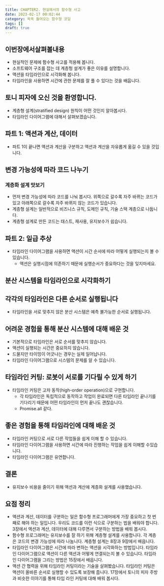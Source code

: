 ```yaml
---
title: CHAPTER2. 현실에서의 함수형 사고
date: 2023-02-17 00:02:44
category: 쏙쏙 들어오는 함수형 코딩
tags: []
draft: true
---
```


## 이번장에서살펴볼내용

- 현실적인 문제에 함수형 사고를 적용해 봅니다.
- 소프트웨어 구조를 잡는 데 계층헝 설계가 좋은 이유를 설명합니다.
- 액션을 타임라인으로 시각화해 봅니다.
- 타임라인을 사용하면 시간에 관한 문제를 잘 풀 수 있다는 것을 배웁니다.

## 토니 피자에 오신 것을 환영합니다.

- 계층형 설계(stratified design) 원칙이 어떤 것인지 알아봅시다.
- 타임라인 다이어그램에 대해서 살펴보겠습니다.

## 파트 1: 액션과 계산, 데이터

- 파트 1이 끝나면 액션과 계산을 구분하고 액션과 계산을 자유롭게 옮길 수 있을 것입니다.

## 변경 가능성에 따라 코드 나누기

### 계층화 설계 맛보기

- 먼저 변경 가능성에 따라 코드를 나눠 봅시다. 위쪽으로 갈수록 자주 바뀌는 코드가 있고 아래쪽으로 갈수록 자주 바뀌지 않는 코드가 있습니다.
- 계층형 설계는 일반적으로 비즈니스 규칙, 도메인 규칙, 기술 스택 계층으로 나둡니다.
- 계층형 설계로 만든 코드는 태스트, 재사용, 유지보수가 쉽습니다.

## 파트 2: 일급 추상

- 타임라인 다이어그램을 사용하면 액션이 시간 순서에 따라 어떻게 실행되는지 볼 수 있습니다.
  - 액션은 실행시점에 의존하기 때문에 실행순서가 중요하다는 것을 잊지마세요.

## 분산 시스템을 타임라인으로 시각화하기

## 각각의 타임라인은 다른 순서로 실행됩니다

- 타임라인을 서로 맞추지 않은 분산 시스템은 예측 불가능한 순서로 실행됩니다.

## 어려운 경험을 통해 분산 시스템에 대해 배운 것

- 기본적으로 타임라인은 서로 순서를 맞추지 않습니다.
- 액션이 실행되는 시간은 중요하지 않습니다.
- 드물지만 타이밍이 어긋나는 경우는 실제 일어납니다.
- 타임라인 다이어그램으로 시스템의 문제를 알 수 있습니다.

## 타임라인 커팅: 로봇이 서로를 기다릴 수 있게 하기

- 타임라인 커팅은 고차 동작(high-order operation)으로 구현합니다.
  - 각 타임라인은 독립적으로 동작하고 작업이 완료되면 다른 타임라인 끝나기를 기다리기 때문에 어떤 타임라인이 먼저 끝나도 괜찮습니다.
  - Promise.all 같다.

## 좋은 경험을 통해 타임라인에 대해 배운 것

- 타임라인 커팅으로 서로 다른 작업들을 쉽게 이해 할 수 있습니다.
- 타임라인 다이어그램을 사용하면 시간에 따라 진행하는 작업을 쉽게 이해할 수있습니다.
- 타임라인 다이어그램은 유연합니다.

## 결론

- 유지보수 비용을 줄이기 위해 액션과 계산에 계층화 설계를 사용했습니다.

## 요점 정리

- 액션과 계산, 데이터를 구분하는 일은 함수형 프로그래머에게 가장 중요하고 첫 번째로 해야 하는 일입니다. 우리도 코드를 이런 식으로 구분하는 법을 배워야 합니다. 3장에서 액션과 계산, 데이터에 대해 다루면서 구분하는 방법을 배워 봅시다.
- 함수형 프로그래머는 유지보수를 잘 하기 위해 계층형 설계를 사용합니다. 각 계층은 코드의 변경 가능성에 따라 나눔니다. 계층형 설계는 8장과 9장에서 배읍니다.
- 타임라인 다이어그램은 시간에 따라 변하는 액션을 시각화하는 방법입니다. 타임라인 다이어그램으로 액션이 다른 액션과 어떻게 연결되는지 볼 수 있습니다. 타임라인 다이어그램을 그리는 방법은 15장에서 배읍니다.
- 액션 간 협력을 위해 타임라인 커팅이라는 기술을 살펴봤습니다. 타임라인 커팅은 액션이 올바른 순서로 실행할 수 있도록 보장해 줍니다. 17장에서 토니의 피자 주방과 비슷한 이야기를 통해 타임 라인 커팅에 대해 배워 봅시다.
